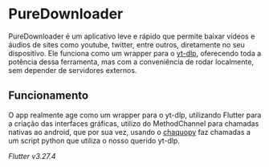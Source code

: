 # PureDownloader

PureDownloader é um aplicativo leve e rápido que permite baixar vídeos e áudios de sites como youtube, twitter, entre outros, diretamente no seu dispositivo. Ele funciona como um wrapper para o [yt-dlp](https://github.com/yt-dlp/yt-dlp), oferecendo toda a potência dessa ferramenta, mas com a conveniência de rodar localmente, sem depender de servidores externos.

## Funcionamento

O app realmente age como um wrapper para o yt-dlp, utilizando Flutter para a criação das interfaces gráficas, utilizo do MethodChannel para chamadas nativas ao android, que por sua vez, usando o [chaquopy](https://github.com/chaquo/chaquopy) faz chamadas a um script python que utiliza o nosso querido yt-dlp.

*Flutter v3.27.4*